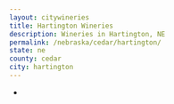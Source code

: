 ```yaml
---
layout: citywineries
title: Hartington Wineries
description: Wineries in Hartington, NE
permalink: /nebraska/cedar/hartington/
state: ne
county: cedar
city: hartington
---
```

-
